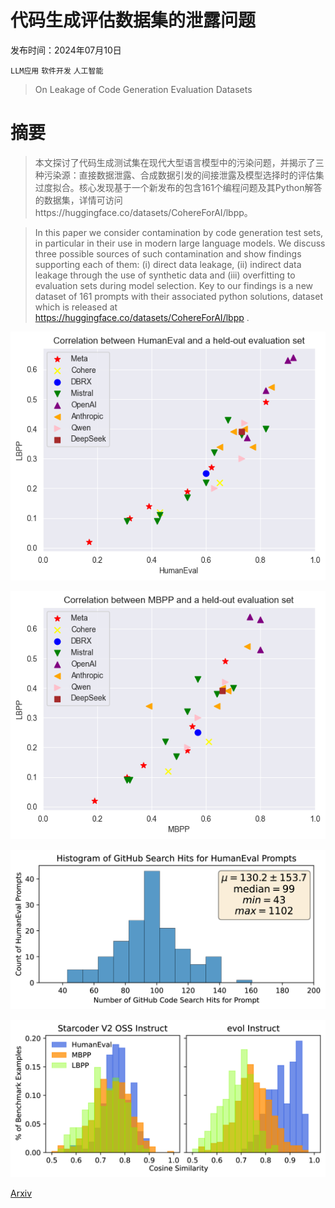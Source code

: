# 代码生成评估数据集的泄露问题

发布时间：2024年07月10日

`LLM应用` `软件开发` `人工智能`

> On Leakage of Code Generation Evaluation Datasets

# 摘要

> 本文探讨了代码生成测试集在现代大型语言模型中的污染问题，并揭示了三种污染源：直接数据泄露、合成数据引发的间接泄露及模型选择时的评估集过度拟合。核心发现基于一个新发布的包含161个编程问题及其Python解答的数据集，详情可访问https://huggingface.co/datasets/CohereForAI/lbpp。

> In this paper we consider contamination by code generation test sets, in particular in their use in modern large language models. We discuss three possible sources of such contamination and show findings supporting each of them: (i) direct data leakage, (ii) indirect data leakage through the use of synthetic data and (iii) overfitting to evaluation sets during model selection.
  Key to our findings is a new dataset of 161 prompts with their associated python solutions, dataset which is released at https://huggingface.co/datasets/CohereForAI/lbpp .

![代码生成评估数据集的泄露问题](../../../paper_images/2407.07565/humaneval.png)

![代码生成评估数据集的泄露问题](../../../paper_images/2407.07565/mbpp.png)

![代码生成评估数据集的泄露问题](../../../paper_images/2407.07565/x1.png)

![代码生成评估数据集的泄露问题](../../../paper_images/2407.07565/x2.png)

[Arxiv](https://arxiv.org/abs/2407.07565)